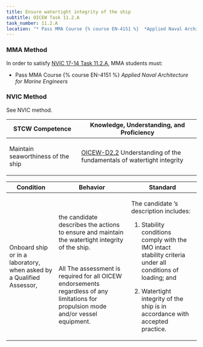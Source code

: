 ```yaml
---
title: Ensure watertight integrity of the ship
subtitle: OICEW Task 11.2.A 
task_number: 11.2.A
location: "* Pass MMA Course {% course EN-4151 %}  *Applied Naval Architecture for Marine Engineers*" 
---
```



### MMA Method

In order to satisfy  [NVIC 17-14  Task  11.2.A]({{site.baseurl}}/assets/images/nvic-17-14.pdf), MMA students must:

* Pass MMA Course {% course EN-4151 %}  *Applied Naval Architecture for Marine Engineers*


### NVIC Method

<a onclick="togglevisibility('nvic_methods')" >See NVIC method.</a>

<div id='nvic_methods' class='hide'>

<table>
<thead>
<tr>
<th class='forty'> STCW Competence </th>
<th class='sixty'> Knowledge, Understanding, and Proficiency </th>
</tr>
</thead>




<tbody>
<tr><td markdown='1'>

Maintain seaworthiness of the ship

</td><td markdown='1'>

[OICEW-D2.2]({{site.baseurl}}/tables/31.html#OICEW-D2.2) Understanding of the fundamentals of watertight integrity

</td></tr>


</tbody>
</table>


<table>
<thead>
<tr><th class='twenty'>  Condition </th><th class='twenty'> Behavior </th><th  class='sixty'>Standard </th></tr>
</thead>
<tbody >



<tr><td markdown='1'>

Onboard ship or in a laboratory, when asked by a Qualified Assessor,

</td><td markdown='1'>

the candidate describes the actions to ensure and maintain the watertight integrity of the ship.

<br>

<div class="tooltip">All
<span class="tooltiptext">
The assessment is required for all OICEW endorsements regardless of any limitations for propulsion mode and/or vessel equipment.
</span>
</div>


</td><td markdown='1'>

The candidate ’s description includes:

1. Stability conditions comply with the IMO intact stability criteria under all conditions of loading; and

2. Watertight integrity of the ship is in accordance with accepted practice.

</td></tr>
</tbody>
</table>
</div>
